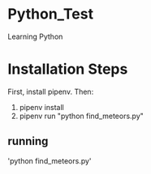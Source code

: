 # Python_Test
Learning Python

# Installation Steps

First, install pipenv.  Then:

1) pipenv install
2) pipenv run "python find_meteors.py"

## running
'python find_meteors.py'
